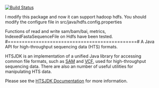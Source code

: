 [![Build Status](https://travis-ci.org/samtools/htsjdk.svg?branch=master)](https://travis-ci.org/samtools/htsjdk)

I modify this package and now it can support hadoop hdfs. You should modify the configure file in src/java/hdfs.config.properties

Functions of read and write sam/bam/bai, metrics, IndexedFastaSequenceFile on Hdfs have been tested.  
#==============================================#
A Java API for high-throughput sequencing data (HTS) formats.  

HTSJDK is an implementation of a unified Java library for accessing
common file formats, such as [SAM][1] and [VCF][2], used for high-throughput
sequencing data.  There are also an number of useful utilities for 
manipulating HTS data.


Please see the [HTSJDK Documentation](http://samtools.github.io/htsjdk) for more information.

[1]: http://samtools.sourceforge.net
[2]: http://vcftools.sourceforge.net/specs.html

